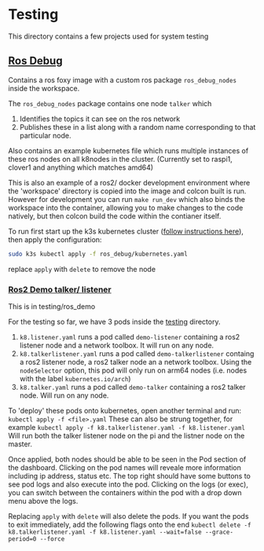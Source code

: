 # Testing

This directory contains a few projects used for system testing

## [Ros Debug](ros_debug/README.md)

Contains a ros foxy image with a custom ros package `ros_debug_nodes` inside the workspace. 

The `ros_debug_nodes` package contains one node `talker` which 
1. Identifies the topics it can see on the ros network
2. Publishes these in a list along with a random name corresponding to that particular node. 

Also contains an example kubernetes file which runs multiple instances of these ros nodes on all k8nodes in the cluster. (Currently set to raspi1, clover1 and anything which matches amd64)

This is also an example of a ros2/ docker development environment where the 'workspace' directory is copied into the image and colcon built is run. However for development you can run `make run_dev` which also binds the workspace into the container, allowing you to make changes to the code natively, but then colcon build the code within the contianer itself. 

To run first start up the k3s kubernetes cluster ([follow instructions here](../deployment/README.md)), then apply the configuration:
```bash
sudo k3s kubectl apply -f ros_debug/kubernetes.yaml
```
replace `apply` with `delete` to remove the node

### [Ros2 Demo talker/ listener](ros_demo/README.md)

This is in testing/ros_demo

For the testing so far, we have 3 pods inside the [testing](testing) directory.
1. `k8.listener.yaml` runs a pod called `demo-listener` containing a ros2 listener node and a network toolbox. It will run on any node.
2. `k8.talkerlistener.yaml` runs a pod called `demo-talkerlistener` containg a ros2 listener node, a ros2 talker node an a network toolbox. Using the `nodeSelector` option, this pod will only run on arm64 nodes (i.e. nodes with the label `kubernetes.io/arch`)
3. `k8.talker.yaml` runs a pod called `demo-talker` containing a ros2 talker node. Will run on any node.

To 'deploy' these pods onto kubernetes, open another terminal and run:
```kubectl apply -f <file>.yaml```
These can also be strung together, for example
```kubectl apply -f k8.talkerlistener.yaml -f k8.listener.yaml```
Will run both the talker listener node on the pi and the listner node on the master. 

Once applied, both nodes should be able to be seen in the Pod section of the dashboard. Clicking on the pod names will reveale more information including ip address, status etc. The top right should have some buttons to see pod logs and also execute into the pod. Clicking on the logs (or exec), you can switch between the containers within the pod with a drop down menu above the logs. 

Replacing `apply` with `delete` will also delete the pods. If you want the pods to exit immediately, add the following flags onto the end
```kubectl delete -f k8.talkerlistener.yaml -f k8.listener.yaml --wait=false --grace-period=0 --force```